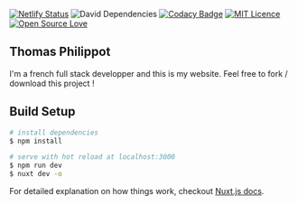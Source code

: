 [![Netlify Status](https://api.netlify.com/api/v1/badges/b9a7ed4c-addd-4904-b70c-9f5af7bb265f/deploy-status)](https://app.netlify.com/sites/thomas-philippot/deploys)
![David Dependencies](https://david-dm.org/username/repo.svg)
[![Codacy Badge](https://api.codacy.com/project/badge/Grade/ca16899c7c294598b5d93461ac37e67e)](https://www.codacy.com/manual/tp456/My-Website?utm_source=github.com&amp;utm_medium=referral&amp;utm_content=Thomas-Philippot/My-Website&amp;utm_campaign=Badge_Grade)
[![MIT Licence](https://badges.frapsoft.com/os/mit/mit.svg?v=103)](https://opensource.org/licenses/mit-license.php)
[![Open Source Love](https://badges.frapsoft.com/os/v2/open-source.png?v=103)](https://github.com/ellerbrock/open-source-badges/)

## Thomas Philippot
I'm a french full stack developper and this is my website.
Feel free to fork / download this project !
## Build Setup

``` bash
# install dependencies
$ npm install

# serve with hot reload at localhost:3000
$ npm run dev
$ nuxt dev -o
```
For detailed explanation on how things work, checkout [Nuxt.js docs](https://nuxtjs.org).
